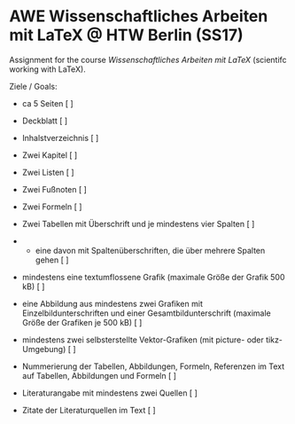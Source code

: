 # AWE Wissenschaftliches Arbeiten mit LaTeX @ HTW Berlin (SS17)

Assignment for the course *Wissenschaftliches Arbeiten mit LaTeX* 
(scientifc working with LaTeX). 

Ziele / Goals:

- ca 5 Seiten [ ]
- Deckblatt [ ]
- Inhalstverzeichnis [ ]

- Zwei Kapitel [ ]
- Zwei Listen [ ]
- Zwei Fußnoten [ ]
- Zwei Formeln [ ]
- Zwei Tabellen mit Überschrift und je mindestens vier Spalten [ ]
- + eine davon mit Spaltenüberschriften, die über mehrere Spalten gehen [ ]
- mindestens eine textumflossene Grafik (maximale Größe der Grafik 500 kB) [ ]
- eine Abbildung aus mindestens zwei Grafiken mit Einzelbildunterschriften und einer Gesamtbildunterschrift
(maximale Größe der Grafiken je 500 kB) [ ]
- mindestens zwei selbsterstellte Vektor-Grafiken (mit picture- oder tikz-Umgebung) [ ]
- Nummerierung der Tabellen, Abbildungen, Formeln, Referenzen im Text auf Tabellen, Abbildungen
und Formeln [ ]
- Literaturangabe mit mindestens zwei Quellen [ ]
- Zitate der Literaturquellen im Text [ ]

